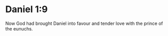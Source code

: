 # Daniel 1:9

Now God had brought Daniel into favour and tender love with the prince of the eunuchs.